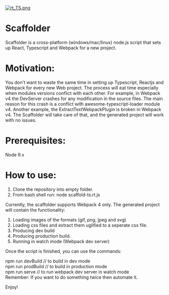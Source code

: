 [![rt_TS.png](https://s7.postimg.org/o7rbrc97v/rt_TS.png)](https://postimg.org/image/a1bkw3ycn/)

# Scaffolder
Scaffolder is a cross-platform (windows/mac/linux) node.js script that sets up React, Typescript and Webpack for a new project.


Motivation:
===========
You don't want to waste the same time in setting up Typescript, Reactjs and Webpack for every new Web project.
The process will eat time especially when modules versions conflict with each other. For example, in Webpack v4 the DevServer crashes
for any modification in the source files. The main reason for this crash is a conflict with awesome-typescript-loader module v4.
Another example, the ExtractTextWebpackPlugin is broken in Webpack v4.
The Scaffolder will take care of that, and the generated project will work with no issues.

Prerequisites:
==============
Node 9.x

How to use:
===========
1. Clone the repository into empty folder.
2. From bash shell run: 
node scaffold-ts.rt.js

Currently, the scaffolder supports Webpack 4 only.
The generated project will contain the functionality:
1. Loading images of the formats (gif, png, jpeg and svg)
2. Loading css files and extract them uglified to a seperate css file.
3. Producing dev build
4. Producing production build.
5. Running in watch mode (Webpack dev server)


Once the script is finished, you can use the commands:

npm run devBuild           // to build in dev mode<br />
npm run prodBuild          // to build in production mode<br />
npm run serve              // to run webpack dev server in watch mode<br />
Remember: If you want to do something twice then automate it.

Enjoy!
